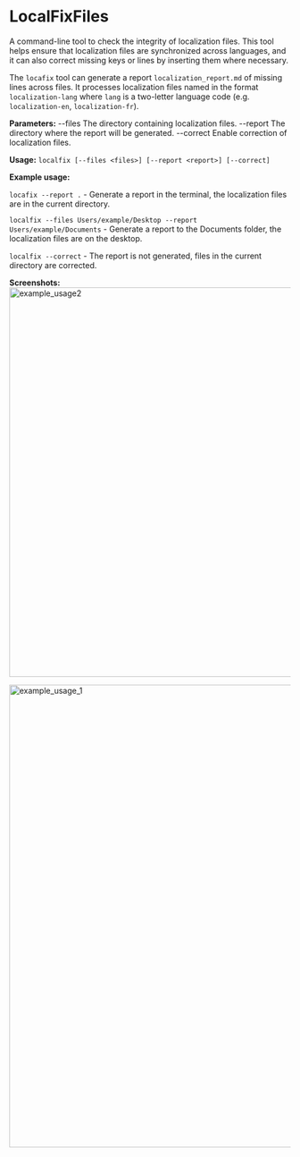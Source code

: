 # LocalFixFiles

A command-line tool to check the integrity of localization files. 
This tool helps ensure that localization files are synchronized across languages, and it can also correct missing keys or lines by inserting them where necessary.

The `locafix` tool can generate a report `localization_report.md` of missing lines across files. It processes localization files named in the format `localization-lang` where `lang` is a two-letter language code (e.g. `localization-en`, `localization-fr`).

**Parameters:**
  --files <files>         The directory containing localization files.
  --report <report>       The directory where the report will be generated.
  --correct               Enable correction of localization files.

**Usage:**
`localfix [--files <files>] [--report <report>] [--correct]`

**Example usage:**

`locafix --report .` - Generate a report in the terminal, the localization files are in the current directory.

`localfix --files Users/example/Desktop --report Users/example/Documents` - Generate a report to the Documents folder, the localization files are on the desktop.

`localfix --correct` - The report is not generated, files in the current directory are corrected.

**Screenshots:**
<img width="697" alt="example_usage2" src="https://github.com/user-attachments/assets/89091db3-9394-4e88-9dc2-04b3f0d847b6">

<img width="828" alt="example_usage_1" src="https://github.com/user-attachments/assets/62b62f36-8622-43b2-b80a-482b395aea53">



